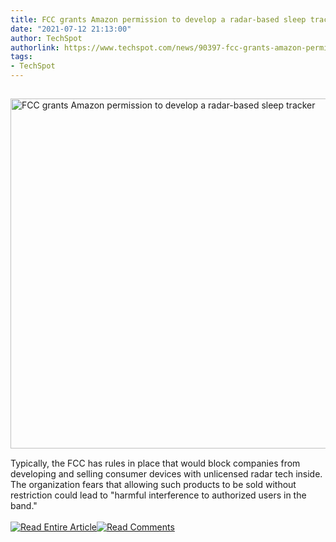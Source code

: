 ```yaml
---
title: FCC grants Amazon permission to develop a radar-based sleep tracker
date: "2021-07-12 21:13:00"
author: TechSpot
authorlink: https://www.techspot.com/news/90397-fcc-grants-amazon-permission-develop-radar-based-sleep.html
tags:
- TechSpot
---
```

<a href="https://www.techspot.com/news/90397-fcc-grants-amazon-permission-develop-radar-based-sleep.html" target="_blank"><img src="https://static.techspot.com/images2/news/ts3_thumbs/2020/09/2020-09-11-ts3_thumbs-965.jpg" width="800" height="560" style="padding: 15px 0" title="FCC grants Amazon permission to develop a radar-based sleep tracker" /></a><br />Typically, the FCC has rules in place that would block companies from developing and selling consumer devices with unlicensed radar tech inside. The organization fears that allowing such products to be sold without restriction could lead to "harmful interference to authorized users in the band."<br /><br /><a href="https://www.techspot.com/news/90397-fcc-grants-amazon-permission-develop-radar-based-sleep.html"><img src="https://static.techspot.com/images/rss/rss_buttons_01.png" border="0" alt="Read Entire Article" /></a><a href="https://www.techspot.com/news/90397-fcc-grants-amazon-permission-develop-radar-based-sleep.html#comments"><img src="https://static.techspot.com/images/rss/rss_buttons_02.png" border="0" alt="Read Comments" /></a><br /><br />